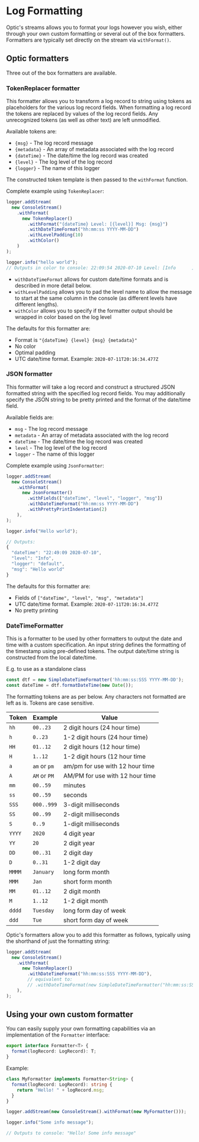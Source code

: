 # Log Formatting

Optic's streams allows you to format your logs however you wish, either through
your own custom formatting or several out of the box formatters.  Formatters
are typically set directly on the stream via `withFormat()`.

## Optic formatters

Three out of the box formatters are available.

### TokenReplacer formatter

This formatter allows you to transform a log record to string using tokens as
placeholders for the various log record fields.  When formatting a log record
the tokens are replaced by values of the log record fields.  Any unrecognized
tokens (as well as other text) are left unmodified.

Available tokens are:
* `{msg}` - The log record message
* `{metadata}` - An array of metadata associated with the log record
* `{dateTime}` - The date/time the log record was created
* `{level}` - The log level of the log record
* `{logger}` - The name of this logger

The constructed token template is then passed to the `withFormat` function.

Complete example using `TokenReplacer`:
```typescript
logger.addStream(
  new ConsoleStream()
    .withFormat(
      new TokenReplacer()
        .withFormat("{dateTime} Level: [{level}] Msg: {msg}")
        .withDateTimeFormat("hh:mm:ss YYYY-MM-DD")
        .withLevelPadding(10)
        .withColor()
    )
);

logger.info("hello world");
// Outputs in color to console: 22:09:54 2020-07-10 Level: [Info      ] Msg: hello world
```

* `withDateTimeFormat` allows for custom date/time formats and is described in more detail below.
* `withLevelPadding` allows you to pad the level name to allow the message to start at the same 
column in the console (as different levels have different lengths).
* `withColor` allows you to specify if the formatter output should be wrapped in color
based on the log level

The defaults for this formatter are:
* Format is `"{dateTime} {level} {msg} {metadata}"`
* No color
* Optimal padding
* UTC date/time format. Example: `2020-07-11T20:16:34.477Z`

### JSON formatter

This formatter will take a log record and construct a structured JSON formatted
string with the specified log record fields.  You may additionally specify the
JSON string to be pretty printed and the format of the date/time field.

Available fields are:
* `msg` - The log record message
* `metadata` - An array of metadata associated with the log record
* `dateTime` - The date/time the log record was created
* `level` - The log level of the log record
* `logger` - The name of this logger

Complete example using `JsonFormatter`:
```typescript
logger.addStream(
  new ConsoleStream()
    .withFormat(
      new JsonFormatter()
        .withFields(["dateTime", "level", "logger", "msg"])
        .withDateTimeFormat("hh:mm:ss YYYY-MM-DD")
        .withPrettyPrintIndentation(2)
    ),
);

logger.info("Hello world");

// Outputs:
{
  "dateTime": "22:49:09 2020-07-10",
  "level": "Info",
  "logger": "default",
  "msg": "Hello world"
}
```

The defaults for this formatter are:
* Fields of `["dateTime", "level", "msg", "metadata"]`
* UTC date/time format.  Example: `2020-07-11T20:16:34.477Z`
* No pretty printing

### DateTimeFormatter

This is a formatter to be used by other formatters to output the date and time
with a custom specification.  An input string defines the formatting of the
timestamp using pre-defined tokens.  The output date/time string is constructed
from the local date/time.

E.g. to use as a standalone class
```typescript
const dtf = new SimpleDateTimeFormatter('hh:mm:ss:SSS YYYY-MM-DD');
const dateTime = dtf.formatDateTime(new Date());
```
The formatting tokens are as per below.  Any characters not formatted are left
as is.  Tokens are case sensitive.
 
|Token|Example|Value|
|-----|-------|-----|
|`hh` |`00..23`|2 digit hours (24 hour time)|
|`h`  |`0..23`|1-2 digit hours (24 hour time)|
|`HH` |`01..12`|2 digit hours (12 hour time)|
|`H`  |`1..12`|1-2 digit hours (12 hour time|
|`a`|`am` or `pm`|am/pm for use with 12 hour time|
|`A`|`AM` or `PM`|AM/PM for use with 12 hour time|
|`mm` |`00..59`|minutes|
|`ss`|`00..59`|seconds|
|`SSS`|`000..999`|3-digit milliseconds|
|`SS`|`00..99`|2-digit milliseconds|
|`S`|`0..9`|1-digit milliseconds|
|`YYYY`|`2020`|4 digit year|
|`YY`|`20`|2 digit year|
|`DD`|`00..31`|2 digit day|
|`D`|`0..31`|1-2 digit day|
|`MMMM`|`January`|long form month|
|`MMM`|`Jan`|short form month|
|`MM`|`01..12`|2 digit month|
|`M`|`1..12`|1-2 digit month|
|`dddd`|`Tuesday`|long form day of week|
|`ddd`|`Tue`|short form day of week|

Optic's formatters allow you to add this formatter as follows, typically using
the shorthand of just the formatting string:

```typescript
logger.addStream(
  new ConsoleStream()
    .withFormat(
      new TokenReplacer()
        .withDateTimeFormat("hh:mm:ss:SSS YYYY-MM-DD"),
        // equivalent to:
        // .withDateTimeFormat(new SimpleDateTimeFormatter("hh:mm:ss:SSS YYYY-MM-DD"))
    ),
);
```

## Using your own custom formatter

You can easily supply your own formatting capabilities via an implementation of
the `Formatter` interface:
```typescript
export interface Formatter<T> {
  format(logRecord: LogRecord): T;
}
```

Example:
```typescript
class MyFormatter implements Formatter<String> {
  format(logRecord: LogRecord): string {
    return "Hello! " + logRecord.msg;
  }
}

logger.addStream(new ConsoleStream().withFormat(new MyFormatter()));

logger.info("Some info message");

// Outputs to console: "Hello! Some info message"
```